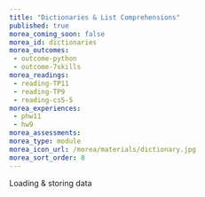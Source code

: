 ```yaml
---
title: "Dictionaries & List Comprehensions"
published: true
morea_coming_soon: false
morea_id: dictionaries
morea_outcomes:
 - outcome-python
 - outcome-7skills
morea_readings:
 - reading-TP11
 - reading-TP9
 - reading-cs5-5
morea_experiences:
 - phw11
 - hw9
morea_assessments:
morea_type: module
morea_icon_url: /morea/materials/dictionary.jpg
morea_sort_order: 8
---
```


Loading & storing data